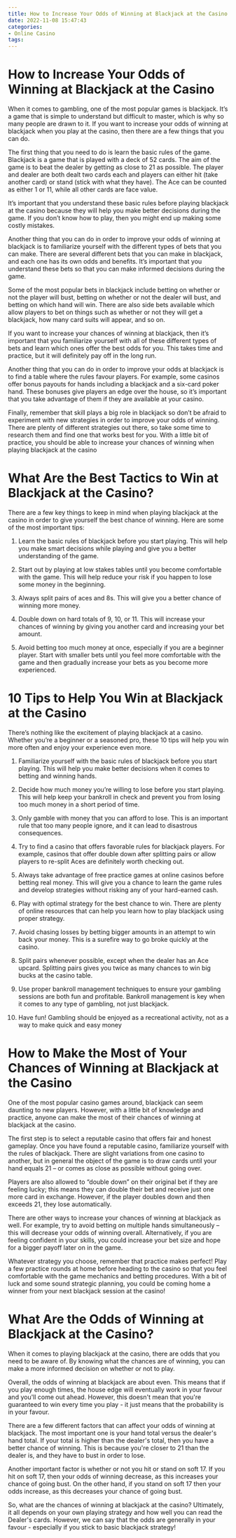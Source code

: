 ```yaml
---
title: How to Increase Your Odds of Winning at Blackjack at the Casino 
date: 2022-11-08 15:47:43
categories:
- Online Casino
tags:
---
```



#  How to Increase Your Odds of Winning at Blackjack at the Casino 

When it comes to gambling, one of the most popular games is blackjack. It’s a game that is simple to understand but difficult to master, which is why so many people are drawn to it. If you want to increase your odds of winning at blackjack when you play at the casino, then there are a few things that you can do.

The first thing that you need to do is learn the basic rules of the game. Blackjack is a game that is played with a deck of 52 cards. The aim of the game is to beat the dealer by getting as close to 21 as possible. The player and dealer are both dealt two cards each and players can either hit (take another card) or stand (stick with what they have). The Ace can be counted as either 1 or 11, while all other cards are face value.

It’s important that you understand these basic rules before playing blackjack at the casino because they will help you make better decisions during the game. If you don’t know how to play, then you might end up making some costly mistakes.

Another thing that you can do in order to improve your odds of winning at blackjack is to familiarize yourself with the different types of bets that you can make. There are several different bets that you can make in blackjack, and each one has its own odds and benefits. It’s important that you understand these bets so that you can make informed decisions during the game.

Some of the most popular bets in blackjack include betting on whether or not the player will bust, betting on whether or not the dealer will bust, and betting on which hand will win. There are also side bets available which allow players to bet on things such as whether or not they will get a blackjack, how many card suits will appear, and so on.

If you want to increase your chances of winning at blackjack, then it’s important that you familiarize yourself with all of these different types of bets and learn which ones offer the best odds for you. This takes time and practice, but it will definitely pay off in the long run.

Another thing that you can do in order to improve your odds at blackjack is to find a table where the rules favour players. For example, some casinos offer bonus payouts for hands including a blackjack and a six-card poker hand. These bonuses give players an edge over the house, so it’s important that you take advantage of them if they are available at your casino.

Finally, remember that skill plays a big role in blackjack so don’t be afraid to experiment with new strategies in order to improve your odds of winning. There are plenty of different strategies out there, so take some time to research them and find one that works best for you. With a little bit of practice, you should be able to increase your chances of winning when playing blackjack at the casino

#  What Are the Best Tactics to Win at Blackjack at the Casino? 

There are a few key things to keep in mind when playing blackjack at the casino in order to give yourself the best chance of winning. Here are some of the most important tips:

1. Learn the basic rules of blackjack before you start playing. This will help you make smart decisions while playing and give you a better understanding of the game.

2. Start out by playing at low stakes tables until you become comfortable with the game. This will help reduce your risk if you happen to lose some money in the beginning.

3. Always split pairs of aces and 8s. This will give you a better chance of winning more money.

4. Double down on hard totals of 9, 10, or 11. This will increase your chances of winning by giving you another card and increasing your bet amount.

5. Avoid betting too much money at once, especially if you are a beginner player. Start with smaller bets until you feel more comfortable with the game and then gradually increase your bets as you become more experienced.

#  10 Tips to Help You Win at Blackjack at the Casino 

There’s nothing like the excitement of playing blackjack at a casino. Whether you’re a beginner or a seasoned pro, these 10 tips will help you win more often and enjoy your experience even more.

1) Familiarize yourself with the basic rules of blackjack before you start playing. This will help you make better decisions when it comes to betting and winning hands.

2) Decide how much money you’re willing to lose before you start playing. This will help keep your bankroll in check and prevent you from losing too much money in a short period of time.

3) Only gamble with money that you can afford to lose. This is an important rule that too many people ignore, and it can lead to disastrous consequences.

4) Try to find a casino that offers favorable rules for blackjack players. For example, casinos that offer double down after splitting pairs or allow players to re-split Aces are definitely worth checking out.

5) Always take advantage of free practice games at online casinos before betting real money. This will give you a chance to learn the game rules and develop strategies without risking any of your hard-earned cash.

6) Play with optimal strategy for the best chance to win. There are plenty of online resources that can help you learn how to play blackjack using proper strategy.

7) Avoid chasing losses by betting bigger amounts in an attempt to win back your money. This is a surefire way to go broke quickly at the casino.

8) Split pairs whenever possible, except when the dealer has an Ace upcard. Splitting pairs gives you twice as many chances to win big bucks at the casino table.

9) Use proper bankroll management techniques to ensure your gambling sessions are both fun and profitable. Bankroll management is key when it comes to any type of gambling, not just blackjack.


10) Have fun! Gambling should be enjoyed as a recreational activity, not as a way to make quick and easy money

#  How to Make the Most of Your Chances of Winning at Blackjack at the Casino 

One of the most popular casino games around, blackjack can seem daunting to new players. However, with a little bit of knowledge and practice, anyone can make the most of their chances of winning at blackjack at the casino.

The first step is to select a reputable casino that offers fair and honest gameplay. Once you have found a reputable casino, familiarize yourself with the rules of blackjack. There are slight variations from one casino to another, but in general the object of the game is to draw cards until your hand equals 21 – or comes as close as possible without going over.

Players are also allowed to “double down” on their original bet if they are feeling lucky; this means they can double their bet and receive just one more card in exchange. However, if the player doubles down and then exceeds 21, they lose automatically.

There are other ways to increase your chances of winning at blackjack as well. For example, try to avoid betting on multiple hands simultaneously – this will decrease your odds of winning overall. Alternatively, if you are feeling confident in your skills, you could increase your bet size and hope for a bigger payoff later on in the game.

Whatever strategy you choose, remember that practice makes perfect! Play a few practice rounds at home before heading to the casino so that you feel comfortable with the game mechanics and betting procedures. With a bit of luck and some sound strategic planning, you could be coming home a winner from your next blackjack session at the casino!

#  What Are the Odds of Winning at Blackjack at the Casino?

When it comes to playing blackjack at the casino, there are odds that you need to be aware of. By knowing what the chances are of winning, you can make a more informed decision on whether or not to play.

Overall, the odds of winning at blackjack are about even. This means that if you play enough times, the house edge will eventually work in your favour and you'll come out ahead. However, this doesn't mean that you're guaranteed to win every time you play - it just means that the probability is in your favour.

There are a few different factors that can affect your odds of winning at blackjack. The most important one is your hand total versus the dealer's hand total. If your total is higher than the dealer's total, then you have a better chance of winning. This is because you're closer to 21 than the dealer is, and they have to bust in order to lose.

Another important factor is whether or not you hit or stand on soft 17. If you hit on soft 17, then your odds of winning decrease, as this increases your chance of going bust. On the other hand, if you stand on soft 17 then your odds increase, as this decreases your chance of going bust.

So, what are the chances of winning at blackjack at the casino? Ultimately, it all depends on your own playing strategy and how well you can read the Dealer's cards. However, we can say that the odds are generally in your favour - especially if you stick to basic blackjack strategy!